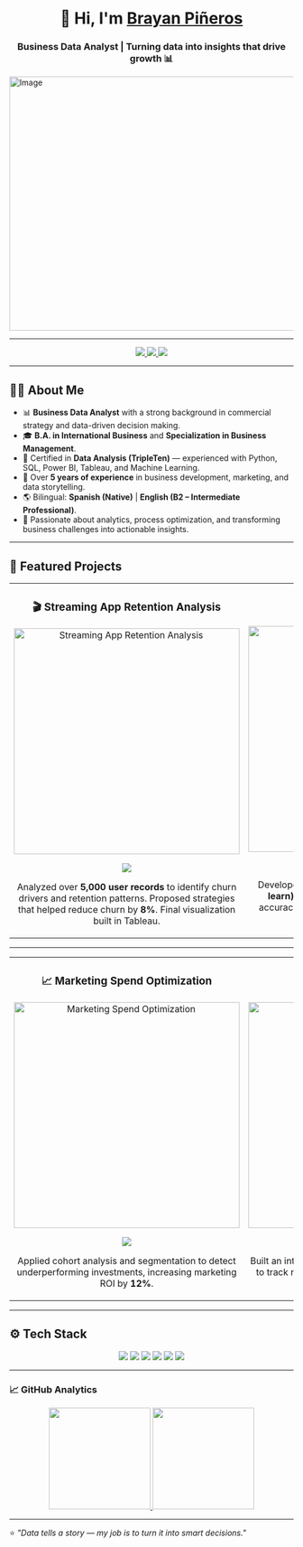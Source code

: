 <div align="center">
  <h1 align="center">👋 Hi, I'm <a href="https://www.linkedin.com/in/brayanpineros/">Brayan Piñeros</a></h1>
  <h3 align="center">Business Data Analyst | Turning data into insights that drive growth 📊</h3>
</div>

<img width="970" height="450" alt="Image" src="https://github.com/user-attachments/assets/799636af-7c6d-4b67-94f1-ee3927048c09" />

---

<p align="center">
  <a href="https://www.linkedin.com/in/brayanpineros/" target="_blank">
    <img src="https://img.shields.io/badge/-LinkedIn-0A66C2?style=for-the-badge&logo=linkedin&logoColor=white"/>
  </a>
  <a href="mailto:brayanpinerdo@gmail.com" target="_blank">
    <img src="https://img.shields.io/badge/-Email-D14836?style=for-the-badge&logo=gmail&logoColor=white"/>
  </a>
  <a href="https://github.com/brayanpinerdo?tab=followers" target="_blank">
    <img src="https://img.shields.io/github/followers/brayanpinerdo?style=social"/>
  </a>
</p>

---

## 👨‍💻 About Me

- 📊 **Business Data Analyst** with a strong background in commercial strategy and data-driven decision making.  
- 🎓 **B.A. in International Business** and **Specialization in Business Management**.  
- 🧠 Certified in **Data Analysis (TripleTen)** — experienced with Python, SQL, Power BI, Tableau, and Machine Learning.  
- 💼 Over **5 years of experience** in business development, marketing, and data storytelling.  
- 🌎 Bilingual: **Spanish (Native)** | **English (B2 – Intermediate Professional)**.  
- 🚀 Passionate about analytics, process optimization, and transforming business challenges into actionable insights.  

---

## 🚀 Featured Projects

<table>
<tr>
<td width="50%">
<h3 align="center">🎬 Streaming App Retention Analysis</h3>
<div align="center">
<a href="https://github.com/brayanpinerdo/streaming-churn-analysis" target="_blank"><img src="https://i.imgur.com/6GPaDdw.png" width="400" alt="Streaming App Retention Analysis"></a>
<p>
<a href="https://github.com/brayanpinerdo/streaming-churn-analysis" target="_blank">
<img src="https://img.shields.io/badge/VIEW%20CODE-181717?style=for-the-badge&logo=github&logoColor=white">
</a>
</p>
<p>Analyzed over <strong>5,000 user records</strong> to identify churn drivers and retention patterns.  
Proposed strategies that helped reduce churn by <strong>8%</strong>. Final visualization built in Tableau.</p>
</div>
</td>

<td width="50%">
<h3 align="center">🏦 Credit Scoring Model</h3>
<div align="center">
<a href="https://github.com/brayanpinerdo/credit-scoring-model" target="_blank"><img src="https://i.imgur.com/qM0e1S2.png" width="400" alt="Credit Scoring Model"></a>
<p>
<a href="https://github.com/brayanpinerdo/credit-scoring-model" target="_blank">
<img src="https://img.shields.io/badge/VIEW%20CODE-181717?style=for-the-badge&logo=github&logoColor=white">
</a>
</p>
<p>Developed a predictive model in <strong>Python (Scikit-learn)</strong> to assess credit risk.  
Improved model accuracy by <strong>15%</strong> through parameter tuning and cross-validation.</p>
</div>
</td>
</tr>
</table>

---

<table>
<tr>
<td width="50%">
<h3 align="center">📈 Marketing Spend Optimization</h3>
<div align="center">
<a href="https://github.com/brayanpinerdo/marketing-roi-optimization" target="_blank"><img src="https://i.imgur.com/lU5e64X.png" width="400" alt="Marketing Spend Optimization"></a>
<p>
<a href="https://github.com/brayanpinerdo/marketing-roi-optimization" target="_blank">
<img src="https://img.shields.io/badge/VIEW%20CODE-181717?style=for-the-badge&logo=github&logoColor=white">
</a>
</p>
<p>Applied cohort analysis and segmentation to detect underperforming investments,  
increasing marketing ROI by <strong>12%</strong>.</p>
</div>
</td>

<td width="50%">
<h3 align="center">📊 Sales KPI Dashboard</h3>
<div align="center">
<a href="https://github.com/brayanpinerdo/sales-kpi-dashboard" target="_blank"><img src="https://i.imgur.com/ETLOc6B.png" width="400" alt="Sales KPI Dashboard"></a>
<p>
<a href="https://github.com/brayanpinerdo/sales-kpi-dashboard" target="_blank">
<img src="https://img.shields.io/badge/VIEW%20CODE-181717?style=for-the-badge&logo=github&logoColor=white">
</a>
</p>
<p>Built an interactive dashboard in <strong>Power BI</strong> and <strong>Excel</strong> to track regional sales, margins, and  
performance KPIs in real time.</p>
</div>
</td>
</tr>
</table>

---

## ⚙️ Tech Stack

<p align="center">
  <img src="https://img.shields.io/badge/Python-3776AB?style=for-the-badge&logo=python&logoColor=white"/>
  <img src="https://img.shields.io/badge/SQL-336791?style=for-the-badge&logo=postgresql&logoColor=white"/>
  <img src="https://img.shields.io/badge/Power%20BI-F2C811?style=for-the-badge&logo=powerbi&logoColor=black"/>
  <img src="https://img.shields.io/badge/Tableau-E97627?style=for-the-badge&logo=tableau&logoColor=white"/>
  <img src="https://img.shields.io/badge/Excel-217346?style=for-the-badge&logo=microsoft-excel&logoColor=white"/>
  <img src="https://img.shields.io/badge/GitHub-181717?style=for-the-badge&logo=github&logoColor=white"/>
</p>

---

### 📈 GitHub Analytics

<p align="center">
<a href="https://github.com/brayanpinerdo">
  <img height="180em" src="https://github-readme-stats-eight-theta.vercel.app/api?username=brayanpinerdo&show_icons=true&theme=algolia&include_all_commits=true&count_private=true"/>
  <img height="180em" src="https://github-readme-stats-eight-theta.vercel.app/api/top-langs/?username=brayanpinerdo&layout=compact&langs_count=8&theme=algolia"/>
</a>
</p>

---

⭐ *"Data tells a story — my job is to turn it into smart decisions."*  
